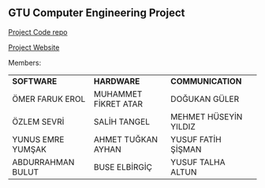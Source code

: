 <h2> GTU Computer Engineering Project </h2>


[Project Code repo](https://github.com/GTU-Genero)

[Project Website](https://gtugenero.wordpress.com/)

Members:


<table><tbody><tr><td class="has-text-align-center" data-align="center"><strong>SOFTWARE</strong></td><td class="has-text-align-center" data-align="center"><strong>HARDWARE</strong></td><td class="has-text-align-center" data-align="center"><strong>COMMUNICATION</strong></td></tr><tr><td class="has-text-align-center" data-align="center">ÖMER FARUK EROL</td><td class="has-text-align-center" data-align="center">MUHAMMET FİKRET ATAR</td><td class="has-text-align-center" data-align="center">DOĞUKAN GÜLER</td></tr><tr><td class="has-text-align-center" data-align="center">ÖZLEM SEVRİ</td><td class="has-text-align-center" data-align="center">SALİH TANGEL</td><td class="has-text-align-center" data-align="center">MEHMET HÜSEYİN YILDIZ</td></tr><tr><td class="has-text-align-center" data-align="center">YUNUS EMRE YUMŞAK</td><td class="has-text-align-center" data-align="center">AHMET TUĞKAN AYHAN</td><td class="has-text-align-center" data-align="center">YUSUF FATİH ŞİŞMAN</td></tr><tr><td class="has-text-align-center" data-align="center">ABDURRAHMAN BULUT</td><td class="has-text-align-center" data-align="center">BUSE ELBİRGİÇ</td><td class="has-text-align-center" data-align="center">YUSUF TALHA ALTUN</td></tr></tbody></table>

